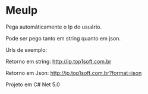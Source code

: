 # MeuIp
Pega automáticamente o Ip do usuário.

Pode ser pego tanto em string quanto em json.

Urls de exemplo:

Retorno em string:
http://ip.top1soft.com.br

Retorno em Json:
http://ip.top1soft.com.br?format=json

Projeto em C# Net 5.0
